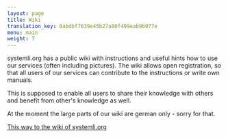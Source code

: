 ```yaml
---
layout: page
title: Wiki
translation_key: 0abdbf7639e45b27a80f499eab9b977e
menu: main
weight: 7
---
```

systemli.org has a public wiki with instructions and useful hints how to use our services (often including pictures). The wiki allows open registration, so that all users of our services can contribute to the instructions or write own manuals.

This is supposed to enable all users to share their knowledge with others and benefit from other's knowledge as well.

At the moment the large parts of our wiki are german only - sorry for that.

[This way to the wiki of systemli.org](https://wiki.systemli.org)
